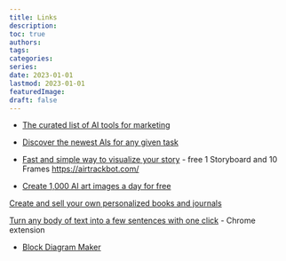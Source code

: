 ```yaml
---
title: Links
description:
toc: true
authors:
tags:
categories:
series:
date: 2023-01-01
lastmod: 2023-01-01
featuredImage:
draft: false
---
```


- [The curated list of AI tools for marketing](https://airadar.getinference.com/?ref=producthunt)
- [Discover the newest AIs for any given task](https://theresanaiforthat.com/)

- [Fast and simple way to visualize your story](https://makestoryboard.com/) - free 1 Storyboard and 10 Frames
https://airtrackbot.com/
- [Create 1,000 AI art images a day for free](https://playgroundai.com/?ref=producthunt)

[Create and sell your own personalized books and journals](https://studio.twoworlds.co/)

[Turn any body of text into a few sentences with one click](https://chrome.google.com/webstore/detail/squish/iinmigjlcpeckfihbbfajpkiilfmakff/related?ref=producthunt) - Chrome extension

- [Block Diagram Maker](https://falang.io/documents/edit/local)